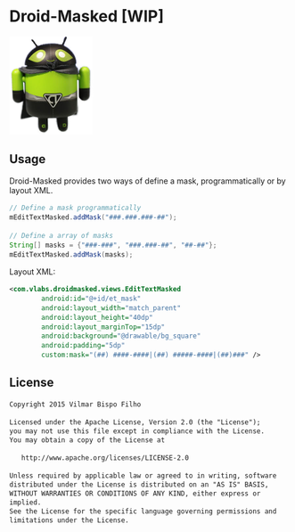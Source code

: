 Droid-Masked [WIP]
=======

<img src="https://raw.githubusercontent.com/vilmarbfilho/Droid-Masked/master/droidMasked.png" alt="DroidMasked" />

Usage
-----
Droid-Masked provides two ways of define a mask, programmatically or by layout XML.


```java
// Define a mask programmatically
mEditTextMasked.addMask("###.###.###-##");

// Define a array of masks
String[] masks = {"###-###", "###.###-##", "##-##"};
mEditTextMasked.addMask(masks);

```

Layout XML:

```xml
<com.vlabs.droidmasked.views.EditTextMasked
        android:id="@+id/et_mask"
        android:layout_width="match_parent"
        android:layout_height="40dp"
        android:layout_marginTop="15dp"
        android:background="@drawable/bg_square"
        android:padding="5dp"
        custom:mask="(##) ####-####|(##) #####-####|(##)###" />
```

License
--------

    Copyright 2015 Vilmar Bispo Filho

    Licensed under the Apache License, Version 2.0 (the "License");
    you may not use this file except in compliance with the License.
    You may obtain a copy of the License at

       http://www.apache.org/licenses/LICENSE-2.0

    Unless required by applicable law or agreed to in writing, software
    distributed under the License is distributed on an "AS IS" BASIS,
    WITHOUT WARRANTIES OR CONDITIONS OF ANY KIND, either express or implied.
    See the License for the specific language governing permissions and
    limitations under the License.
